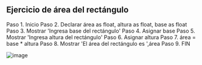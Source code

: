 ## Ejercicio de área del rectángulo

Paso 1. Inicio
Paso 2. Declarar área as float, altura as float, base as float
Paso 3. Mostrar 'Ingresa base del rectángulo'
Paso 4. Asignar base
Paso 5. Mostrar 'Ingresa altura del rectángulo'
Paso 6. Asignar altura
Paso 7. área = base * altura
Paso 8. Mostrar 'El área del rectángulo es ',área
Paso 9. FIN

![image](https://user-images.githubusercontent.com/113804525/192122167-02f93f75-1617-4f85-b9ed-2dc3a67c7ee0.png)

